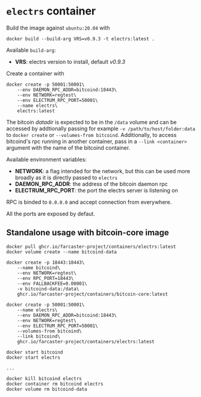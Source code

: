 # `electrs` container

Build the image against `ubuntu:20.04` with

```
docker build --build-arg VRS=v0.9.3 -t electrs:latest .
```

Available `build-arg`:

- **VRS**: electrs version to install, default _v0.9.3_

Create a container with

```
docker create -p 50001:50001\
    --env DAEMON_RPC_ADDR=bitcoind:18443\
    --env NETWORK=regtest\
    --env ELECTRUM_RPC_PORT=50001\
    --name electrs\
    electrs:latest
```

The bitcoin _datadir_ is expected to be in the `/data` volume and can be accessed by addtionally passing for example `-v /path/to/host/folder:data` to `docker create` or `--volumes-from bitcoind`. Additionally, to access bitcoind's rpc running in another container, pass in a `--link <container>` argument with the name of the bitcoind container.

Available environment variables:

- **NETWORK**: a flag intended for the network, but this can be used more broadly as it is directly passed to `electrs`
- **DAEMON_RPC_ADDR**: the address of the bitcoin daemon rpc
- **ELECTRUM_RPC_PORT**: the port the electrs server is listening on

RPC is binded to `0.0.0.0` and accept connection from everywhere.

All the ports are exposed by defaut.

## Standalone usage with bitcoin-core image

```
docker pull ghcr.io/farcaster-project/containers/electrs:latest
docker volume create --name bitcoind-data

docker create -p 18443:18443\
    --name bitcoind\
    --env NETWORK=regtest\
    --env RPC_PORT=18443\
    --env FALLBACKFEE=0.00001\
    -v bitcoind-data:/data\
    ghcr.io/farcaster-project/containers/bitcoin-core:latest

docker create -p 50001:50001\
    --name electrs\
    --env DAEMON_RPC_ADDR=bitcoind:18443\
    --env NETWORK=regtest\
    --env ELECTRUM_RPC_PORT=50001\
    --volumes-from bitcoind\
    --link bitcoind\
    ghcr.io/farcaster-project/containers/electrs:latest

docker start bitcoind
docker start electrs

...

docker kill bitcoind electrs
docker container rm bitcoind electrs
docker volume rm bitcoind-data
```
